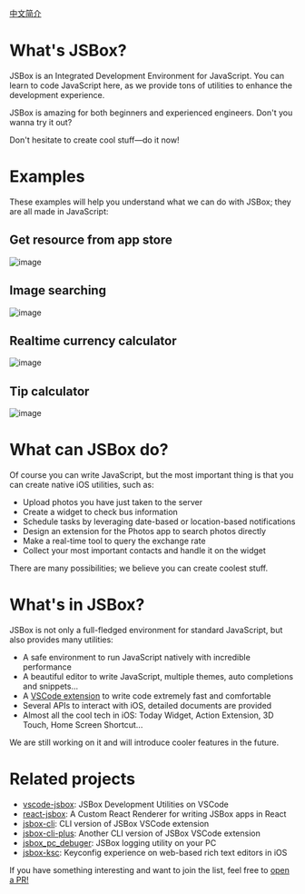 [中文简介](https://github.com/cyanzhong/xTeko/blob/master/README_CN.md)

# What's JSBox?

JSBox is an Integrated Development Environment for JavaScript. You can learn to code JavaScript here, as we provide tons of utilities to enhance the development experience.

JSBox is amazing for both beginners and experienced engineers. Don't you wanna try it out?

Don't hesitate to create cool stuff—do it now!

# Examples

These examples will help you understand what we can do with JSBox; they are all made in JavaScript:

## Get resource from app store

![image](https://github.com/cyanzhong/xTeko/blob/master/assets/app-store.gif?raw=true)

## Image searching

![image](https://github.com/cyanzhong/xTeko/blob/master/assets/image-search.gif?raw=true)

## Realtime currency calculator

![image](https://github.com/cyanzhong/xTeko/blob/master/assets/currency.gif?raw=true)

## Tip calculator

![image](https://github.com/cyanzhong/xTeko/blob/master/assets/tip-calc.gif?raw=true)

# What can JSBox do?

Of course you can write JavaScript, but the most important thing is that you can create native iOS utilities, such as:

- Upload photos you have just taken to the server
- Create a widget to check bus information
- Schedule tasks by leveraging date-based or location-based notifications
- Design an extension for the Photos app to search photos directly
- Make a real-time tool to query the exchange rate
- Collect your most important contacts and handle it on the widget

There are many possibilities; we believe you can create coolest stuff.

# What's in JSBox?

JSBox is not only a full-fledged environment for standard JavaScript, but also provides many utilities:

- A safe environment to run JavaScript natively with incredible performance
- A beautiful editor to write JavaScript, multiple themes, auto completions and snippets...
- A [VSCode extension](https://marketplace.visualstudio.com/items?itemName=Ying.jsbox) to write code extremely fast and comfortable
- Several APIs to interact with iOS, detailed documents are provided
- Almost all the cool tech in iOS: Today Widget, Action Extension, 3D Touch, Home Screen Shortcut...

We are still working on it and will introduce cooler features in the future.

# Related projects

- [vscode-jsbox](https://github.com/cyanzhong/vscode-jsbox): JSBox Development Utilities on VSCode
- [react-jsbox](https://github.com/Nicify/react-jsbox): A Custom React Renderer for writing JSBox apps in React
- [jsbox-cli](https://github.com/Dreamacro/jsbox-cli): CLI version of JSBox VSCode extension
- [jsbox-cli-plus](https://github.com/Fndroid/jsbox-cli-plus): Another CLI version of JSBox VSCode extension
- [jsbox_pc_debuger](https://github.com/Fndroid/jsbox_pc_debuger): JSBox logging utility on your PC
- [jsbox-ksc](https://github.com/mooz/jsbox-ksc): Keyconfig experience on web-based rich text editors in iOS

If you have something interesting and want to join the list, feel free to [open a PR!](https://github.com/cyanzhong/xTeko/pull/new/master)
